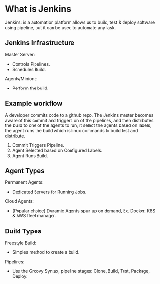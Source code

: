 # What is Jenkins

Jenkins: is a automation platform allows us to build, test & deploy software
 using pipeline, but it can be used to automate any task.

## Jenkins Infrastructure

Master Server:

- Controls Pipelines.
- Schedules Build.

Agents/Minions:

- Perform the build.

## Example workflow

A developer commits code to a github repo. The Jenkins master becomes aware of this commit and triggers on of the pipelines, and then distributes the build to one of the agents to run, it select the agents based on labels, the agent runs the build which is linux commands to build test and distribute.

1. Commit Triggers Pipeline.
2. Agent Selected based on Configured Labels.
3. Agent Runs Build.

## Agent Types

Permanent Agents:

- Dedicated Servers for Running Jobs.

Cloud Agents:

- (Popular choice) Dynamic Agents spun up on demand, Ex. Docker, K8S & AWS fleet manager.

## Build Types

Freestyle Build:

- Simples method to create a build.

Pipelines:

- Use the Groovy Syntax, pipeline stages: Clone, Build, Test, Package, Deploy.
